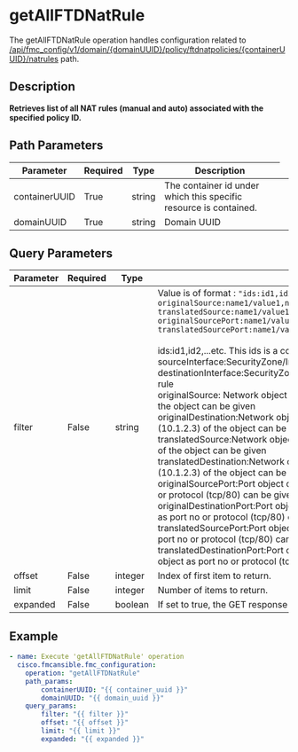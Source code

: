 # getAllFTDNatRule

The getAllFTDNatRule operation handles configuration related to [/api/fmc_config/v1/domain/{domainUUID}/policy/ftdnatpolicies/{containerUUID}/natrules](/paths//api/fmc_config/v1/domain/{domain_uuid}/policy/ftdnatpolicies/{container_uuid}/natrules.md) path.&nbsp;
## Description
**Retrieves list of all NAT rules (manual and auto) associated with the specified policy ID.**

## Path Parameters
| Parameter | Required | Type | Description |
| --------- | -------- | ---- | ----------- |
| containerUUID | True | string <td colspan=3> The container id under which this specific resource is contained. |
| domainUUID | True | string <td colspan=3> Domain UUID |

## Query Parameters
| Parameter | Required | Type | Description |
| --------- | -------- | ---- | ----------- |
| filter | False | string <td colspan=3> Value is of format : <code>"ids:id1,id2,...;sourceInterface:name1,name2,...;destinationInterface:name1,name2,...;<br/>originalSource:name1/value1,name2/value2,...;originalDestination:name1/value1,name2/value2,...;<br/>translatedSource:name1/value1,name2/value2,...;translatedDestination:name1/value1,name2/value2,...;<br/>originalSourcePort:name1/value1,name2/value2,...;originalDestinationPort:name1/value1,name2/value2,...;<br/>translatedSourcePort:name1/value1,name2/value2,...;translatedDestinationPort:name1/value1,name2/value2,...;"</code><br/><br/>ids:id1,id2,...etc. This ids is a comma-separated list of rule ids to fetch/delete</br>sourceInterface:SecurityZone/Interface group name (sec_zone_name1) can be given as value to fetch/delete nat rule<br/>destinationInterface:SecurityZone/Interface group name (sec_zone_name1) can be given as value to fetch/delete nat rule<br/>originalSource: Network object configured as Original source object name (object_name) or the value (10.1.2.3) of the object can be given<br/>originalDestination:Network object configured as Destination source object name (object_name) or the value (10.1.2.3) of the object can be given<br/>translatedSource:Network object configured as translated source object name (object_name) or the value (10.1.2.3) of the object can be given<br/>translatedDestination:Network object configured as translated Destination object name (object_name) or the value (10.1.2.3) of the object can be given<br/>originalSourcePort:Port object configured as Original Source Port object name (http) or value of the object as port no or protocol (tcp/80) can be given<br/>originalDestinationPort:Port object configured as Original Destination Port object name (http) or value of the object as port no or protocol (tcp/80) can be given<br/>translatedSourcePort:Port object configured as Translated Source Port object name (http) or value of the object as port no or protocol (tcp/80) can be given<br/>translatedDestinationPort:Port object configured as Translated Destination Port object name (http) or value of the object as port no or protocol (tcp/80) can be given"<br/> |
| offset | False | integer <td colspan=3> Index of first item to return. |
| limit | False | integer <td colspan=3> Number of items to return. |
| expanded | False | boolean <td colspan=3> If set to true, the GET response displays a list of objects with additional attributes. |

## Example
```yaml
- name: Execute 'getAllFTDNatRule' operation
  cisco.fmcansible.fmc_configuration:
    operation: "getAllFTDNatRule"
    path_params:
        containerUUID: "{{ container_uuid }}"
        domainUUID: "{{ domain_uuid }}"
    query_params:
        filter: "{{ filter }}"
        offset: "{{ offset }}"
        limit: "{{ limit }}"
        expanded: "{{ expanded }}"

```